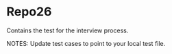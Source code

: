 # Repo26

Contains the test for the interview process. 



NOTES:
  Update test cases to point to your local test file.
